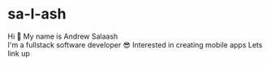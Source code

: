 # sa-l-ash  
 Hi 👋 My name is Andrew Salaash   
 I'm a fullstack software developer 😎
 Interested in creating mobile apps
 Lets link up 


